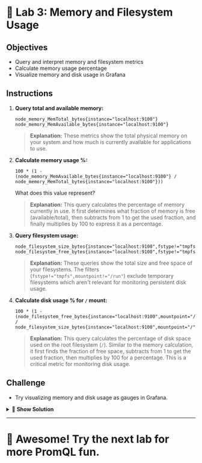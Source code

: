 # 💾 Lab 3: Memory and Filesystem Usage

## Objectives
- Query and interpret memory and filesystem metrics
- Calculate memory usage percentage
- Visualize memory and disk usage in Grafana

## Instructions
1. **Query total and available memory:**
   ```
   node_memory_MemTotal_bytes{instance="localhost:9100"}
   node_memory_MemAvailable_bytes{instance="localhost:9100"}
   ```
   
   > **Explanation:** These metrics show the total physical memory on your system and how much is currently available for applications to use.
2. **Calculate memory usage %:**
   ```
   100 * (1 - (node_memory_MemAvailable_bytes{instance="localhost:9100"} / node_memory_MemTotal_bytes{instance="localhost:9100"}))
   ```
   What does this value represent?
   
   > **Explanation:** This query calculates the percentage of memory currently in use. It first determines what fraction of memory is free (available/total), then subtracts from 1 to get the used fraction, and finally multiplies by 100 to express it as a percentage.
3. **Query filesystem usage:**
   ```
   node_filesystem_size_bytes{instance="localhost:9100",fstype!="tmpfs",mountpoint!="/run"}
   node_filesystem_free_bytes{instance="localhost:9100",fstype!="tmpfs",mountpoint!="/run"}
   ```
   
   > **Explanation:** These queries show the total size and free space of your filesystems. The filters (`fstype!="tmpfs",mountpoint!="/run"`) exclude temporary filesystems which aren't relevant for monitoring persistent disk usage.
4. **Calculate disk usage % for `/` mount:**
   ```
   100 * (1 - (node_filesystem_free_bytes{instance="localhost:9100",mountpoint="/"} / node_filesystem_size_bytes{instance="localhost:9100",mountpoint="/"}))
   ```
   
   > **Explanation:** This query calculates the percentage of disk space used on the root filesystem (`/`). Similar to the memory calculation, it first finds the fraction of free space, subtracts from 1 to get the used fraction, then multiplies by 100 for a percentage. This is a critical metric for monitoring disk usage.

## Challenge
- Try visualizing memory and disk usage as gauges in Grafana.

<details>
<summary>🧠 <b>Show Solution</b></summary>

To create gauge visualizations for memory and disk usage in Grafana:

1. **Create a memory usage gauge:**
   - Click "+ Add panel" in Grafana and select the "Gauge" visualization
   - Enter the memory usage query:
     ```
     100 * (1 - (node_memory_MemAvailable_bytes{instance="localhost:9100"} / node_memory_MemTotal_bytes{instance="localhost:9100"}))
     ```
   - Set threshold values:
     - Green: 0-70%
     - Yellow: 70-85%
     - Red: 85-100%
   - Label the panel "Memory Usage %"

2. **Create a disk usage gauge:**
   - Create another gauge panel
   - Enter the disk usage query:
     ```
     100 * (1 - (node_filesystem_free_bytes{instance="localhost:9100",mountpoint="/"} / node_filesystem_size_bytes{instance="localhost:9100",mountpoint="/"}))
     ```
   - Set threshold values:
     - Green: 0-75%
     - Yellow: 75-90%
     - Red: 90-100%
   - Label the panel "Root Filesystem Usage %"

3. **Arrange both gauges side by side** in your dashboard for an at-a-glance overview of system resource usage.

Gauges are particularly effective for metrics with well-defined thresholds, allowing you to quickly assess the health of your system without needing to interpret line graphs.

</details>

---

# 🌟 Awesome! Try the next lab for more PromQL fun.
